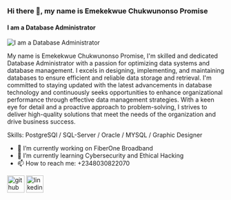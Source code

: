 ### Hi there 👋, my name is Emekekwue Chukwunonso Promise
#### I am a Database Administrator
![I am a Database Administrator](https://media.licdn.com/dms/image/D4D16AQFRSXKG6eXavQ/profile-displaybackgroundimage-shrink_350_1400/0/1700496117526?e=1715212800&v=beta&t=Vtg_dKxowLmBFlI819eVjI_JmmiIlo_81pI5mThSEDw)

My name is Emekekwue Chukwunonso Promise, I'm skilled and dedicated Database Administrator with a passion for optimizing data systems and database management. I excels in designing, implementing, and maintaining databases to ensure efficient and reliable data storage and retrieval. I'm committed to staying updated with the latest advancements in database technology and continuously seeks opportunities to enhance organizational performance through effective data management strategies. With a keen eye for detail and a proactive approach to problem-solving, I strives to deliver high-quality solutions that meet the needs of the organization and drive business success.

Skills: PostgreSQl / SQL-Server / Oracle / MYSQL / Graphic Designer

- 🔭 I’m currently working on FiberOne Broadband 
- 🌱 I’m currently learning Cybersecurity and Ethical Hacking 
- 📫 How to reach me: +2348030822070 


[<img src='https://cdn.jsdelivr.net/npm/simple-icons@3.0.1/icons/github.svg' alt='github' height='40'>](https://github.com/pectrigger)  [<img src='https://cdn.jsdelivr.net/npm/simple-icons@3.0.1/icons/linkedin.svg' alt='linkedin' height='40'>](https://www.linkedin.com/in/https://www.linkedin.com/in/chukwunonso-emekekwue-479754152//)  

